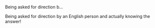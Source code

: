 <!--
title: Being asked for direction by an English person and actually knowing the answer!
date: Mon Feb 09 2015 18:24:33 GMT+0000 (Greenwich Mean Time)
tags: 
-->
Being asked for direction b...
<p>Being asked for direction by an English person and actually knowing the answer!</p>
